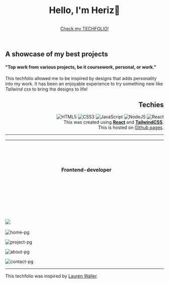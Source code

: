 <summary align="center"><h1 style="display: inline-block;">Hello, I'm Heriz👋</h1></summary>
<p align="center"><a href='https://novemforxuz.github.io/heriz-yusoff/'>Check my TECHFOLIO!</a></p>

<br>

## A showcase of my best projects
#### "Top work from various projects, be it coursework, personal, or work."
This techfolio allowed me to be inspired by designs that adds personality into my work. It has been an enjoyable experience to try something new like *Tailwind css* to bring the designs to life! 

<div align="right">
<h2>Techies</h2>

![HTML5](https://img.shields.io/badge/html5-%23E34F26.svg?style=for-the-badge&logo=html5&logoColor=white) ![CSS3](https://img.shields.io/badge/css3-%231572B6.svg?style=for-the-badge&logo=css3&logoColor=white) ![JavaScript](https://img.shields.io/badge/javascript-%23323330.svg?style=for-the-badge&logo=javascript&logoColor=%23F7DF1E) ![NodeJS](https://img.shields.io/badge/node.js-6DA55F?style=for-the-badge&logo=node.js&logoColor=white) ![React](https://img.shields.io/badge/react-%2320232a.svg?style=for-the-badge&logo=react&logoColor=%2361DAFB)
<br>
This was created using <strong><a href="https://reactjs.org/">React</a></strong> and 
<strong><a href="https://tailwindcss.com/">TailwindCSS</a></strong>.<br>
This is hosted on <a href='https://pages.github.com/'>Github pages</a>.
</div>

---
| <div style="display: inline-block;width:500px"> &nbsp; &nbsp; &nbsp; &nbsp;  &nbsp; &nbsp;  Frontend-developer &nbsp; &nbsp; &nbsp; &nbsp; &nbsp; &nbsp; </div> | &nbsp; &nbsp; &nbsp; &nbsp; &nbsp; &nbsp; &nbsp; mherizpy@gmail.com &nbsp; &nbsp; &nbsp; &nbsp; &nbsp; &nbsp; &nbsp; | &nbsp; &nbsp; &nbsp; &nbsp; &nbsp; &nbsp; &nbsp;  [LI](https://www.linkedin.com/in/heriz-yusoff/) &nbsp; &nbsp; &nbsp; &nbsp; &nbsp; &nbsp; [GH](https://github.com/NovemForxuz) &nbsp; &nbsp; &nbsp; &nbsp; &nbsp; &nbsp; &nbsp; 
| --------------------------------------- | ------------------------------------- | ------------------------------------- |
<br>

## [![](https://visitcount.itsvg.in/api?id=novemforxuz&label=Techfolio%20Views&color=7&icon=5&pretty=false)](https://visitcount.itsvg.in)

![home-pg](https://user-images.githubusercontent.com/30825204/211875974-7cde4a5a-d0b5-4414-a433-8b92e02cb33f.png)

![project-pg](https://user-images.githubusercontent.com/30825204/211877949-b8f94fd8-a8d9-4461-bf3a-c497f6f792df.png)

![about-pg](https://user-images.githubusercontent.com/30825204/211877937-4c77356b-a618-4b0d-a557-053a8ca2031b.png)

![contact-pg](https://user-images.githubusercontent.com/30825204/211877101-120e739c-43f5-4919-aa1f-b8011d45d063.png)


---
This techfolio was inspired by [Lauren Waller](https://www.lauren-waller.com).


<!-- Proudly created with GPRM ( https://gprm.itsvg.in ) -->
